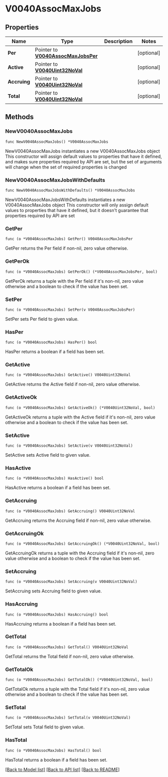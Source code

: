 # V0040AssocMaxJobs

## Properties

Name | Type | Description | Notes
------------ | ------------- | ------------- | -------------
**Per** | Pointer to [**V0040AssocMaxJobsPer**](V0040AssocMaxJobsPer.md) |  | [optional] 
**Active** | Pointer to [**V0040Uint32NoVal**](V0040Uint32NoVal.md) |  | [optional] 
**Accruing** | Pointer to [**V0040Uint32NoVal**](V0040Uint32NoVal.md) |  | [optional] 
**Total** | Pointer to [**V0040Uint32NoVal**](V0040Uint32NoVal.md) |  | [optional] 

## Methods

### NewV0040AssocMaxJobs

`func NewV0040AssocMaxJobs() *V0040AssocMaxJobs`

NewV0040AssocMaxJobs instantiates a new V0040AssocMaxJobs object
This constructor will assign default values to properties that have it defined,
and makes sure properties required by API are set, but the set of arguments
will change when the set of required properties is changed

### NewV0040AssocMaxJobsWithDefaults

`func NewV0040AssocMaxJobsWithDefaults() *V0040AssocMaxJobs`

NewV0040AssocMaxJobsWithDefaults instantiates a new V0040AssocMaxJobs object
This constructor will only assign default values to properties that have it defined,
but it doesn't guarantee that properties required by API are set

### GetPer

`func (o *V0040AssocMaxJobs) GetPer() V0040AssocMaxJobsPer`

GetPer returns the Per field if non-nil, zero value otherwise.

### GetPerOk

`func (o *V0040AssocMaxJobs) GetPerOk() (*V0040AssocMaxJobsPer, bool)`

GetPerOk returns a tuple with the Per field if it's non-nil, zero value otherwise
and a boolean to check if the value has been set.

### SetPer

`func (o *V0040AssocMaxJobs) SetPer(v V0040AssocMaxJobsPer)`

SetPer sets Per field to given value.

### HasPer

`func (o *V0040AssocMaxJobs) HasPer() bool`

HasPer returns a boolean if a field has been set.

### GetActive

`func (o *V0040AssocMaxJobs) GetActive() V0040Uint32NoVal`

GetActive returns the Active field if non-nil, zero value otherwise.

### GetActiveOk

`func (o *V0040AssocMaxJobs) GetActiveOk() (*V0040Uint32NoVal, bool)`

GetActiveOk returns a tuple with the Active field if it's non-nil, zero value otherwise
and a boolean to check if the value has been set.

### SetActive

`func (o *V0040AssocMaxJobs) SetActive(v V0040Uint32NoVal)`

SetActive sets Active field to given value.

### HasActive

`func (o *V0040AssocMaxJobs) HasActive() bool`

HasActive returns a boolean if a field has been set.

### GetAccruing

`func (o *V0040AssocMaxJobs) GetAccruing() V0040Uint32NoVal`

GetAccruing returns the Accruing field if non-nil, zero value otherwise.

### GetAccruingOk

`func (o *V0040AssocMaxJobs) GetAccruingOk() (*V0040Uint32NoVal, bool)`

GetAccruingOk returns a tuple with the Accruing field if it's non-nil, zero value otherwise
and a boolean to check if the value has been set.

### SetAccruing

`func (o *V0040AssocMaxJobs) SetAccruing(v V0040Uint32NoVal)`

SetAccruing sets Accruing field to given value.

### HasAccruing

`func (o *V0040AssocMaxJobs) HasAccruing() bool`

HasAccruing returns a boolean if a field has been set.

### GetTotal

`func (o *V0040AssocMaxJobs) GetTotal() V0040Uint32NoVal`

GetTotal returns the Total field if non-nil, zero value otherwise.

### GetTotalOk

`func (o *V0040AssocMaxJobs) GetTotalOk() (*V0040Uint32NoVal, bool)`

GetTotalOk returns a tuple with the Total field if it's non-nil, zero value otherwise
and a boolean to check if the value has been set.

### SetTotal

`func (o *V0040AssocMaxJobs) SetTotal(v V0040Uint32NoVal)`

SetTotal sets Total field to given value.

### HasTotal

`func (o *V0040AssocMaxJobs) HasTotal() bool`

HasTotal returns a boolean if a field has been set.


[[Back to Model list]](../README.md#documentation-for-models) [[Back to API list]](../README.md#documentation-for-api-endpoints) [[Back to README]](../README.md)


